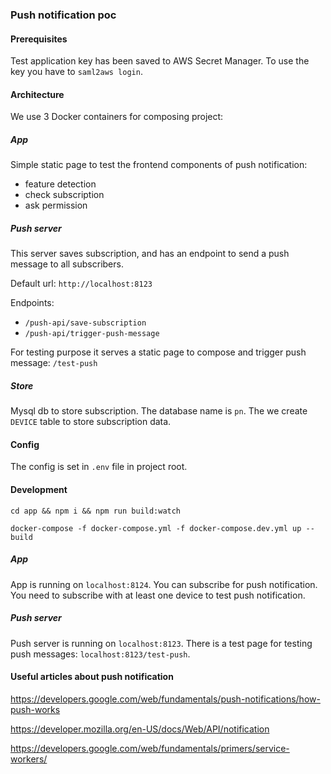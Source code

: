 ### Push notification poc

#### Prerequisites

Test application key has been saved to AWS Secret Manager. To use the key you have to
`saml2aws login`.

#### Architecture

We use 3 Docker containers for composing project:

##### App

Simple static page to test the frontend components of push notification:  
- feature detection
- check subscription
- ask permission

##### Push server

This server saves subscription, and has an endpoint to send a push message to all subscribers.

Default url: `http://localhost:8123`

Endpoints:
- `/push-api/save-subscription`
- `/push-api/trigger-push-message`

For testing purpose it serves a static page to compose and trigger push message: `/test-push`

##### Store

Mysql db to store subscription. The database name is `pn`. The we create `DEVICE` table to store subscription data.

#### Config

The config is set in `.env` file in project root.

#### Development

`cd app && npm i && npm run build:watch`

`docker-compose -f docker-compose.yml -f docker-compose.dev.yml up --build`

##### App

App is running on `localhost:8124`. You can subscribe for push notification. You need to subscribe with at least one device to test push notification.

##### Push server

Push server is running on `localhost:8123`. There is a test page for testing push messages: `localhost:8123/test-push`.

#### Useful articles about push notification

https://developers.google.com/web/fundamentals/push-notifications/how-push-works

https://developer.mozilla.org/en-US/docs/Web/API/notification

https://developers.google.com/web/fundamentals/primers/service-workers/

